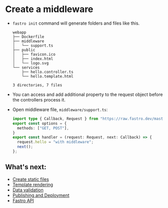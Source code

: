 # Create a middleware

- `fastro init` command will generate folders and files like this.
    ```
    webapp
    ├── Dockerfile
    ├── middleware
    │   └── support.ts
    ├── public
    │   ├── favicon.ico
    │   ├── index.html
    │   └── logo.svg
    └── services
        ├── hello.controller.ts
        └── hello.template.html

    3 directories, 7 files

    ```
    
- You can access and add additional property to the request object before the controllers process it.

- Open middleware file, `middleware/support.ts`:
    ```ts
    import type { Callback, Request } from "https://raw.fastro.dev/master/mod.ts";
    export const options = {
      methods: ["GET, POST"],
    }
    export const handler = (request: Request, next: Callback) => {
      request.hello = "with middleware";
      next();
    };
    ```



## What's next:
- [Create static files](static.md)
- [Template rendering](rendering.md)
- [Data validation](validation.md)
- [Publishing and Deployment](deployment.md)
- [Fastro API](api.md)